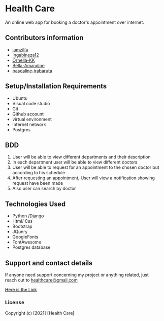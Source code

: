# Health Care

An online web app for booking a doctor's appointment over internet.

## Contributors information
* [iamzilfa](https://github.com/iamzilfa)
* [Ingabineza12](https://github.com/Ingabineza12)
* [Ornella-KK](https://github.com/Ornella-KK)
* [Bella-Amandine](https://github.com/Bella-Amandine)
* [pascaline-irabaruta](https://github.com/pascaline-irabaruta)


## Setup/Installation Requirements
* Ubuntu
* Visual code studio
* Git
* Github acoount
* virtual environment
* internet network
* Postgres

## BDD

1. User will be able to view different departments and their description
2. In each department user will be able to view different doctors
3. User will be able to request for an appointment to the chosen doctor but according to his schedule
4. After requesting an appointment, User will view a notification showing request have been made
5. Also user can search by doctor


## Technologies Used
* Python /Django
* Html/ Css
* Bootstrap
* JQuery
* GoogleFonts
* FontAwesome
* Postgres database



## Support and contact details
If anyone need support concerning my project or anything related, just reach out to healthcare@gmail.com
 
[Here is the Link]( https://hospitlappointment.herokuapp.com/ "Health Care")

### License

Copyright (c) [2021] [Health Care]
